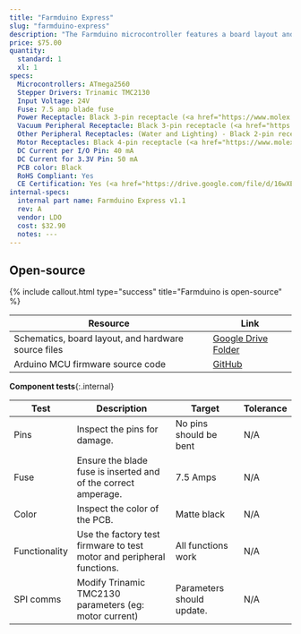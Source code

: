 ```yaml
---
title: "Farmduino Express"
slug: "farmduino-express"
description: "The Farmduino microcontroller features a board layout and connectors that are optimized for FarmBot. It receives G-code commands from the Raspberry Pi and then moves the motors, reads sensors, activate peripherals, and more. It features integrated Trinamic TMC2130 stepper drivers for ultra quiet movements."
price: $75.00
quantity:
  standard: 1
  xl: 1
specs:
  Microcontrollers: ATmega2560
  Stepper Drivers: Trinamic TMC2130
  Input Voltage: 24V
  Fuse: 7.5 amp blade fuse
  Power Receptacle: Black 3-pin receptacle (<a href="https://www.molex.com/molex/products/part-detail/pcb_headers/2002411113">Molex Part 2002411113</a>
  Vacuum Peripheral Receptacle: Black 3-pin receptacle (<a href="https://www.molex.com/molex/products/part-detail/pcb_headers/2002411113">Molex Part 2002411113</a>)
  Other Peripheral Receptacles: (Water and Lighting) - Black 2-pin receptacle (<a href="https://www.molex.com/molex/products/part-detail/pcb_headers/1510481206">Molex Part 151048-1206</a>)
  Motor Receptacles: Black 4-pin receptacle (<a href="https://www.molex.com/molex/products/part-detail/pcb_headers/0705430038">Molex Part 705430038</a>)
  DC Current per I/O Pin: 40 mA
  DC Current for 3.3V Pin: 50 mA
  PCB color: Black
  RoHS Compliant: Yes
  CE Certification: Yes (<a href="https://drive.google.com/file/d/16wXEbiY1xF6eznnHQbq_53pAWcq5jr2P/view?usp=sharing">Certificate of Conformity</a>)
internal-specs:
  internal part name: Farmduino Express v1.1
  rev: A
  vendor: LDO
  cost: $32.90
  notes: ---
---
```


## Open-source

{%
include callout.html
type="success"
title="Farmduino is open-source"
%}

|Resource|Link|
|--------|----|
|Schematics, board layout, and hardware source files|[Google Drive Folder](https://drive.google.com/drive/folders/17aEUbVUxo379uS3NhHq-Okkus4Nw7wx2?usp=sharing)
|Arduino MCU firmware source code|[GitHub](https://github.com/FarmBot/farmbot-arduino-firmware)

**Component tests**{:.internal}

|Test         |Description  |Target       |Tolerance    |
|-------------|-------------|-------------|-------------|
|Pins         |Inspect the pins for damage.|No pins should be bent|N/A
|Fuse         |Ensure the blade fuse is inserted and of the correct amperage.|7.5 Amps|N/A
|Color        |Inspect the color of the PCB.|Matte black|N/A
|Functionality|Use the factory test firmware to test motor and peripheral functions.|All functions work|N/A
|SPI comms    |Modify Trinamic TMC2130 parameters (eg: motor current)|Parameters should update.|N/A
